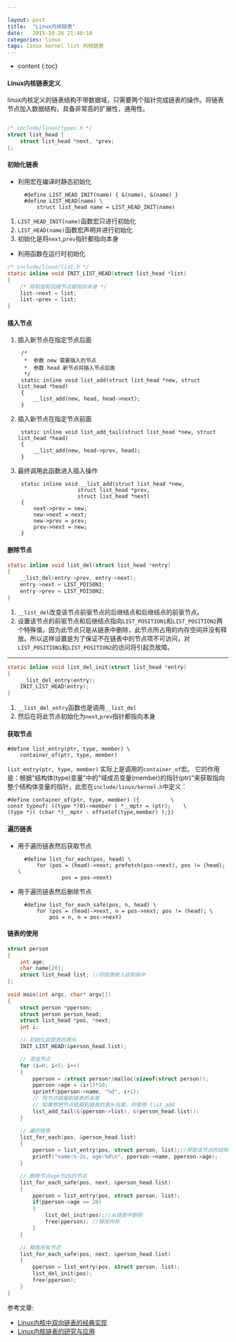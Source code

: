 ```yaml
---

layout: post
title:  "Linux内核链表"
date:   2015-10-26 21:40:10
categories: linux
tags: linux kernel list 内核链表
---
```


* content
{:toc}



#### Linux内核链表定义
linux内核定义的链表结构不带数据域，只需要两个指针完成链表的操作。将链表节点加入数据结构，具备非常高的扩展性，通用性。

```c

/* include/linux/types.h */
struct list_head {
	struct list_head *next, *prev;
};

```

#### 初始化链表 

* 利用宏在编译时静态初始化

		#define LIST_HEAD_INIT(name) { &(name), &(name) }
		#define LIST_HEAD(name) \
			struct list_head name = LIST_HEAD_INIT(name)

1. `LIST_HEAD_INIT(name)`函数宏只进行初始化
2. `LIST_HEAD(name)`函数宏声明并进行初始化
3. 初始化是将`next`,`prev`指针都指向本身

* 利用函数在运行时初始化
```c
/* include/linux/list.h */
static inline void INIT_LIST_HEAD(struct list_head *list)
{
	/* 将前驱和后继节点都指向本身 */
	list->next = list;
	list->prev = list;
}
```

#### 插入节点

1. 插入新节点在指定节点后面 

		/*
		 *	参数 new 需要插入的节点
		 *	参数 head 新节点将插入节点后面
		 */
		static inline void list_add(struct list_head *new, struct list_head *head)
		{
			__list_add(new, head, head->next);
		}

2. 插入新节点在指定节点前面

		static inline void list_add_tail(struct list_head *new, struct list_head *head)
		{
			__list_add(new, head->prev, head);
		}

3. 最终调用此函数进入插入操作

		static inline void __list_add(struct list_head *new,
					      struct list_head *prev,
					      struct list_head *next)
		{
			next->prev = new;
			new->next = next;
			new->prev = prev;
			prev->next = new;
		}

#### 删除节点
```c
static inline void list_del(struct list_head *entry)
{
	__list_del(entry->prev, entry->next);
	entry->next = LIST_POISON1;
	entry->prev = LIST_POISON2;
}
```
1. `__list_del`改变该节点前驱节点的后继结点和后继结点的前驱节点。
2. 设置该节点的前驱节点和后继结点指向`LIST_POSITION1`和`LIST_POSITION2`两个特殊值，因为此节点只是从链表中删除，此节点所占用的内存空间并没有释放。所以这样设置是为了保证不在链表中的节点项不可访问，对`LIST_POSITION1`和`LIST_POSITION2`的访问将引起页故障。

---

```c
static inline void list_del_init(struct list_head *entry)
{
	__list_del_entry(entry);
	INIT_LIST_HEAD(entry);
}
```

1. `__list_del_entry`函数也是调用`__list_del`
2. 然后在将此节点初始化为`next`,`prev`指针都指向本身

#### 获取节点

	#define list_entry(ptr, type, member) \
		container_of(ptr, type, member)

`list_entry(ptr, type, member)` 实际上是调用的`container_of`宏。
它的作用是：根据"结构体(type)变量"中的"域成员变量(member)的指针(ptr)"来获取指向整个结构体变量的指针，此宏在`include/linux/kernel.h`中定义：

	#define container_of(ptr, type, member) ({			\
	const typeof( ((type *)0)->member ) *__mptr = (ptr);	\
	(type *)( (char *)__mptr - offsetof(type,member) );})

#### 遍历链表

* 用于遍历链表然后获取节点

        
        #define list_for_each(pos, head) \
            for (pos = (head)->next; prefetch(pos->next), pos != (head); \
                    pos = pos->next)
    

* 用于遍历链表然后删除节点

      
        #define list_for_each_safe(pos, n, head) \
            for (pos = (head)->next, n = pos->next; pos != (head); \
                pos = n, n = pos->next)
    


#### 链表的使用

```c
struct person 
{ 
    int age; 
    char name[20];
    struct list_head list; //将链表嵌入结构体中
};
 
void main(int argc, char* argv[]) 
{ 
    struct person *pperson; 
    struct person person_head; 
    struct list_head *pos, *next; 
    int i;

    // 初始化双链表的表头 
    INIT_LIST_HEAD(&person_head.list); 

    // 添加节点
    for (i=0; i<5; i++)
    {
        pperson = (struct person*)malloc(sizeof(struct person));
        pperson->age = (i+1)*10;
        sprintf(pperson->name, "%d", i+1);
        // 将节点链接到链表的末尾 
        // 如果想把节点链接到链表的表头后面，则使用 list_add
        list_add_tail(&(pperson->list), &(person_head.list));
    }

    // 遍历链表
    list_for_each(pos, &person_head.list) 
    { 
        pperson = list_entry(pos, struct person, list);//获取该节点的结构体指针 
        printf("name:%-2s, age:%d\n", pperson->name, pperson->age); 
    } 

    // 删除节点age为20的节点
    list_for_each_safe(pos, next, &person_head.list)
    {
        pperson = list_entry(pos, struct person, list);
        if(pperson->age == 20)
        {
            list_del_init(pos);//从链表中删除
            free(pperson); //释放内存
        }
    }

    // 释放所有节点
    list_for_each_safe(pos, next, &person_head.list)
    {
        pperson = list_entry(pos, struct person, list); 
        list_del_init(pos); 
        free(pperson); 
    }    
}
```
参考文章:   

* [Linux内核中双向链表的经典实现](http://www.cnblogs.com/skywang12345/p/3562146.html)
* [Linux内核链表的研究与应用](http://blog.csdn.net/tigerjibo/article/details/8299599)

